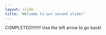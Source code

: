 ```yaml
---
layout: slide
title: "Welcome to our second slide!"
---
```

COMPLETED!!!!!!!!
Use the left arrow to go back!
